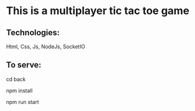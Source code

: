 # This is a multiplayer tic tac toe game 
## Technologies:
Html, Css, Js, NodeJs, SocketIO
## To serve: 
cd back


npm install


npm run start
